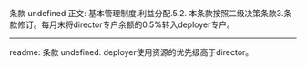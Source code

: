 条款 undefined 正文:
基本管理制度.利益分配.5.2. 本条款按照二级决策条款3.条款修订。每月末将director专户余额的0.5%转入deployer专户。

---
readme:
条款 undefined. deployer使用资源的优先级高于director。
